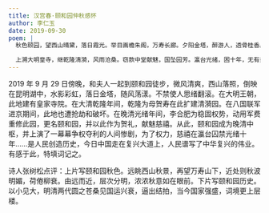 ```yaml
---
title: 汉宫春·颐和园仲秋感怀
author: 李仁玉
date: 2019-09-30
poem: |
  秋色颐园，望西山晴黛，落日霞光。举目画檐朱阁，万寿长廊。夕阳金塔，醉游人，透骨桂香。微风里，倦荷羞柳，钩翻陈事茫茫。

  上溯大明皇寺，继乾隆清漪，风雨沧桑。窃款中堂献魅，国坠园芳。瀛台光绪，困十年，无有亲冤。俱往矣，人民汗血，中华崛起东方！
---
```


2019 年 9 月 29 日傍晚，和夫人一起到颐和园徒步，微风清爽，西山落照，倒映在昆明湖中，水影彩虹，落日金塔，随风荡漾。不禁使人思绪翻滚。在大明王朝，此地建有皇家寺院。在大清乾隆年间，乾隆为母贺寿在此扩建清漪园。在八国联军进京期间，此地也遭抢劫和破坏。在晚清光绪年间，李合肥为稳固权势，动用军费重修此园，更名颐和园，并以此作为贺礼，献魅慈禧。从此，颐和园成为晚清中枢，并上演了一幕幕争权夺利的人间惨剧，为了权力，慈禧在瀛台囚禁光绪十年……是人民创造历史，今日中国走在复兴大道上，人民谱写了中华复兴的伟业。有感于此，特填词记之。

诗人张树松点评：上片写颐和园秋色。远眺西山秋景，再望万寿山下，近处则秋波明媚，荷倦柳衰。由远而近，层次分明，浓浓秋意如在眼前。下片写颐和园历史。以小见大，明清两代圆之苍桑见国运兴衰，逼出结拍，当今国家强盛，词境更上层楼。

